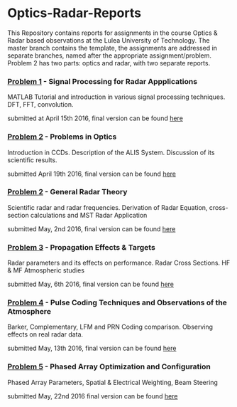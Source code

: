 # Optics-Radar-Reports

This Repository contains reports for assignments in the course Optics & Radar based observations at the Lulea University of Technology.
The master branch contains the template, the assignments are addressed in separate branches, named after the appropriate assignment/problem. Problem 2 has two parts: optics and radar, with two separate reports. 


### [Problem 1](https://github.com/art1/Optics-Radar-Reports/blob/problem1/appendix/Problems%20Part%201%202016.pdf) - Signal Processing for Radar Appplications
MATLAB Tutorial and introduction in various signal processing techniques. DFT, FFT, convolution.

submitted at April 15th 2016, 
final version can be found [here](https://github.com/art1/Optics-Radar-Reports/blob/problem1/Problem1_Report_Arthur-Scharf.pdf)


### [Problem 2](https://github.com/art1/Optics-Radar-Reports/blob/problem2/appendix/Problems%20Optics%202016.pdf) - Problems in Optics
Introduction in CCDs. Description of the ALIS System. Discussion of its scientific results.

submitted April 19th 2016, 
final version can be found [here](https://github.com/art1/Optics-Radar-Reports/blob/problem2/Optics_Assignment_Arthur-Scharf-final.pdf)

### [Problem 2](https://github.com/art1/Optics-Radar-Reports/blob/problem2/appendix/Problems%20Part%202%202016.pdf) - General Radar Theory
Scientific radar and radar frequencies. Derivation of Radar Equation, cross-section calculations and MST Radar Application

submitted May, 2nd 2016,
final version can be found [here](https://github.com/art1/Optics-Radar-Reports/blob/problem2_radar/Problem-2_Arthur-Scharf_General-Radar-Theory.pdf)

### [Problem 3](https://github.com/art1/Optics-Radar-Reports/blob/problem3/appendix/Problems%20Part%203%202016.pdf) - Propagation Effects & Targets
Radar parameters and its effects on performance. Radar Cross Sections. HF & MF Atmospheric studies

submitted May, 6th 2016,
final version can be found [here](https://github.com/art1/Optics-Radar-Reports/blob/problem3/Problem3_Propagation-Effects-and-Targets_Arthur-Scharf.pdf)

### [Problem 4](https://github.com/art1/Optics-Radar-Reports/blob/problem4/appendix/Problems%20Part%204%202016.pdf) - Pulse Coding Techniques and Observations of the Atmosphere
Barker, Complementary, LFM and PRN Coding comparison. Observing effects on real radar data.

submitted May, 13th 2016,
final version can be found [here](https://github.com/art1/Optics-Radar-Reports/blob/problem4/Problem4_Pulse-Coding-Techniques_Arthur-Scharf.pdf)

### [Problem 5](https://github.com/art1/Optics-Radar-Reports/blob/problem5/appendix/Problems%20Part%205%202016.pdf) - Phased Array Optimization and Configuration
Phased Array Parameters, Spatial & Electrical Weighting, Beam Steering

submitted May, 22nd 2016
final version can be found [here](https://github.com/art1/Optics-Radar-Reports/blob/problem5/Problem5_Phased-Array-Optimization_Arthur-Scharf.pdf)
